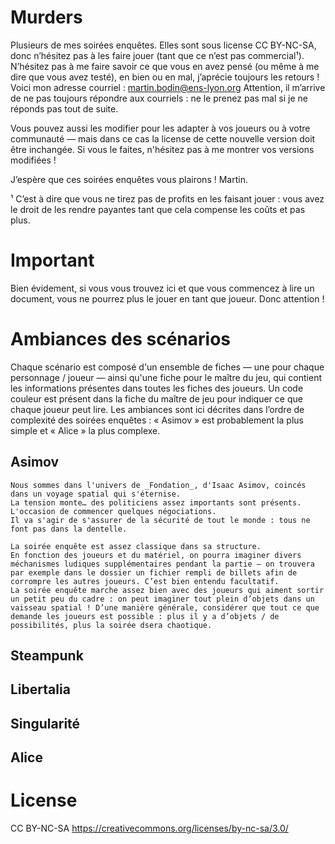 # Murders

Plusieurs de mes soirées enquêtes.
Elles sont sous license CC BY-NC-SA, donc n’hésitez pas à les faire jouer (tant que ce n’est pas commercial¹).
N’hésitez pas à me faire savoir ce que vous en avez pensé (ou même à me dire que vous avez testé), en bien ou en mal, j’aprécie toujours les retours !
Voici mon adresse courriel : martin.bodin@ens-lyon.org
Attention, il m’arrive de ne pas toujours répondre aux courriels : ne le prenez pas mal si je ne réponds pas tout de suite.

Vous pouvez aussi les modifier pour les adapter à vos joueurs ou à votre communauté — mais dans ce cas la license de cette nouvelle version doit être inchangée.
Si vous le faites, n'hésitez pas à me montrer vos versions modifiées !

J’espère que ces soirées enquêtes vous plairons !
Martin.

¹ C’est à dire que vous ne tirez pas de profits en les faisant jouer : vous avez le droit de les rendre payantes tant que cela compense les coûts et pas plus.

# Important

Bien évidement, si vous vous trouvez ici et que vous commencez à lire un document, vous ne pourrez plus le jouer en tant que joueur.
Donc attention !

# Ambiances des scénarios

Chaque scénario est composé d'un ensemble de fiches — une pour chaque personnage / joueur — ainsi qu'une fiche pour le maître du jeu, qui contient les informations présentes dans toutes les fiches des joueurs.
Un code couleur est présent dans la fiche du maître de jeu pour indiquer ce que chaque joueur peut lire.
Les ambiances sont ici décrites dans l’ordre de complexité des soirées enquêtes : « Asimov » est probablement la plus simple et « Alice » la plus complexe.

## Asimov

    Nous sommes dans l'univers de _Fondation_, d'Isaac Asimov, coincés dans un voyage spatial qui s'éternise.
    La tension monte… des politiciens assez importants sont présents. L'occasion de commencer quelques négociations.
    Il va s'agir de s'assurer de la sécurité de tout le monde : tous ne font pas dans la dentelle.

    La soirée enquête est assez classique dans sa structure.
    En fonction des joueurs et du matériel, on pourra imaginer divers méchanismes ludiques supplémentaires pendant la partie — on trouvera par exemple dans le dossier un fichier rempli de billets afin de corrompre les autres joueurs. C’est bien entendu facultatif.
    La soirée enquête marche assez bien avec des joueurs qui aiment sortir un petit peu du cadre : on peut imaginer tout plein d’objets dans un vaisseau spatial ! D’une manière générale, considérer que tout ce que demande les joueurs est possible : plus il y a d’objets / de possibilités, plus la soirée dsera chaotique.

## Steampunk

## Libertalia

## Singularité

## Alice


# License

CC BY-NC-SA
https://creativecommons.org/licenses/by-nc-sa/3.0/

